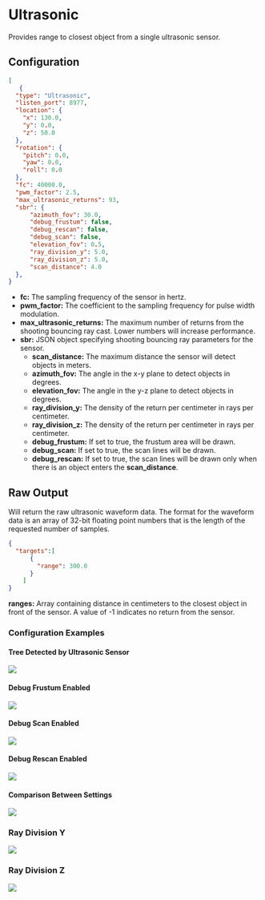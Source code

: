 # Ultrasonic

Provides range to closest object from a single ultrasonic sensor.

## Configuration 

``` json
[
   {
  "type": "Ultrasonic",
  "listen_port": 8977,
  "location": {
    "x": 130.0,
    "y": 0.0,
    "z": 50.0
  },
  "rotation": {
    "pitch": 0.0,
    "yaw": 0.0,
    "roll": 0.0
  },
  "fc": 40000.0,
  "pwm_factor": 2.5,
  "max_ultrasonic_returns": 93,
  "sbr": {
      "azimuth_fov": 30.0,
      "debug_frustum": false,
      "debug_rescan": false,
      "debug_scan": false,
      "elevation_fov": 0.5,
      "ray_division_y": 5.0,
      "ray_division_z": 5.0,
      "scan_distance": 4.0
  },
}
```

- **fc:** The sampling frequency of the sensor in hertz.
- **pwm_factor:** The coefficient to the sampling frequency for pulse width modulation.
- **max_ultrasonic_returns:** The maximum number of returns from the shooting bouncing ray cast. Lower numbers will increase performance.
- **sbr:** JSON object specifying shooting bouncing ray parameters for the sensor.
    - **scan_distance:** The maximum distance the sensor will detect objects in meters.
    - **azimuth_fov:** The angle in the x-y plane to detect objects in degrees.
    - **elevation_fov:** The angle in the y-z plane to detect objects in degrees.
    - **ray_division_y:** The density of the return per centimeter in rays per centimeter.
    - **ray_division_z:** The density of the return per centimeter in rays per centimeter.
    - **debug_frustum:** If set to true, the frustum area will be drawn.
    - **debug_scan:** If set to true, the scan lines will be drawn.
    - **debug_rescan:** If set to true, the scan lines will be drawn only when there is an object enters the **scan_distance**.

## Raw Output

Will return the raw ultrasonic waveform data. The format for the waveform data is an array of 32-bit floating point numbers that is the length of the requested number of samples. 

``` json
{
  "targets":[
      {
        "range": 300.0
      }
    ]
} 
```

**ranges:** Array containing distance in centimeters to the closest object in front of the sensor. A value of -1 indicates no return from the sensor.


### Configuration Examples  

#### Tree Detected by Ultrasonic Sensor
<p class="img_container">
<img class="wide_img" src="https://github.com/monoDriveIO/documentation/raw/master/WikiPhotos/LV_client/sensors/configuration/ultrasonic/tree_detected.png" />
</p>

#### Debug Frustum Enabled
<p class="img_container">
<img class="wide_img" src="https://github.com/monoDriveIO/documentation/raw/master/WikiPhotos/LV_client/sensors/configuration/ultrasonic/debug_frustum.PNG" />
</p>

#### Debug Scan Enabled
<p class="img_container">
<img class="wide_img" src="https://github.com/monoDriveIO/documentation/raw/master/WikiPhotos/LV_client/sensors/configuration/ultrasonic/debug_scan.png" />
</p>

#### Debug Rescan Enabled
<p class="img_container">
<img class="wide_img" src="https://github.com/monoDriveIO/documentation/raw/master/WikiPhotos/LV_client/sensors/configuration/ultrasonic/debug_rescan.PNG" />
</p>

#### Comparison Between Settings
<p class="img_container">
<img class="wide_img" src="https://github.com/monoDriveIO/documentation/raw/master/WikiPhotos/LV_client/sensors/configuration/ultrasonic/different_settings.PNG" />
</p>


### Ray Division Y
<p class="img_container">
<img class="wide_img" src="https://github.com/monoDriveIO/documentation/raw/master/WikiPhotos/LV_client/sensors/configuration/ultrasonic/ray_division_y.png" />
</p>

### Ray Division Z
<p class="img_container">
<img class="wide_img" src="https://github.com/monoDriveIO/documentation/raw/master/WikiPhotos/LV_client/sensors/configuration/ultrasonic/ray_division_z.png" />
</p>
